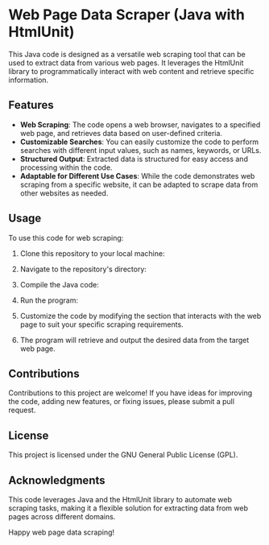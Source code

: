 # Web Page Data Scraper (Java with HtmlUnit)

This Java code is designed as a versatile web scraping tool that can be used to extract data from various web pages. It leverages the HtmlUnit library to programmatically interact with web content and retrieve specific information.

## Features

- **Web Scraping**: The code opens a web browser, navigates to a specified web page, and retrieves data based on user-defined criteria.
- **Customizable Searches**: You can easily customize the code to perform searches with different input values, such as names, keywords, or URLs.
- **Structured Output**: Extracted data is structured for easy access and processing within the code.
- **Adaptable for Different Use Cases**: While the code demonstrates web scraping from a specific website, it can be adapted to scrape data from other websites as needed.

## Usage

To use this code for web scraping:

1. Clone this repository to your local machine:


2. Navigate to the repository's directory:


3. Compile the Java code:


4. Run the program:


5. Customize the code by modifying the section that interacts with the web page to suit your specific scraping requirements.

6. The program will retrieve and output the desired data from the target web page.

## Contributions

Contributions to this project are welcome! If you have ideas for improving the code, adding new features, or fixing issues, please submit a pull request.

## License

This project is licensed under the GNU General Public License (GPL).

## Acknowledgments

This code leverages Java and the HtmlUnit library to automate web scraping tasks, making it a flexible solution for extracting data from web pages across different domains.

Happy web page data scraping!

